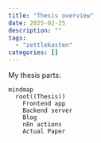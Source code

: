 ```yaml
---
title: "Thesis overview"
date: 2025-02-25
description: ""
tags: 
  - "zettlekasten"
categories: []
---
```


My thesis parts:

```mermaid
mindmap
  root((Thesis))
    Frontend app
    Backend server
    Blog
    n8n actions
    Actual Paper
```

